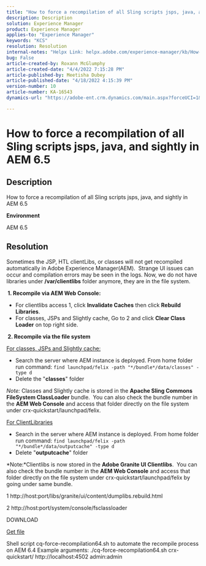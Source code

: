```yaml
---
title: "How to force a recompilation of all Sling scripts jsps, java, and sightly in AEM 6.5"
description: Description
solution: Experience Manager
product: Experience Manager
applies-to: "Experience Manager"
keywords: "KCS"
resolution: Resolution
internal-notes: "Helpx Link: helpx.adobe.com/experience-manager/kb/How-to-force-a-recompilation-of-all-Sling-scripts-jsps-java-sightly-on-AEM-6-4.html"
bug: False
article-created-by: Roxann McGlumphy
article-created-date: "4/4/2022 7:15:28 PM"
article-published-by: Meetisha Dubey
article-published-date: "4/18/2022 4:15:39 PM"
version-number: 10
article-number: KA-16543
dynamics-url: "https://adobe-ent.crm.dynamics.com/main.aspx?forceUCI=1&pagetype=entityrecord&etn=knowledgearticle&id=954b3a93-4bb4-ec11-983f-000d3a5d0bca"

---
```

# How to force a recompilation of all Sling scripts jsps, java, and sightly in AEM 6.5

## Description


How to force a recompilation of all Sling scripts jsps, java, and sightly in AEM 6.5

<b>Environment</b>

AEM 6.5


## Resolution


Sometimes the JSP, HTL clientLibs, or classes will not get recompiled automatically in Adobe Experience Manager(AEM).  Strange UI issues can occur and compilation errors may be seen in the logs. Now, we do not have libraries under <b>/var/clientlibs</b> folder anymore, they are in the file system.

<b> 1. Recompile via AEM Web Console:</b>

- For clientlibs access 1, click <b>Invalidate Caches</b> then click <b>Rebuild Libraries</b>.
- For classes, JSPs and Slightly cache, Go to 2 and click <b>Clear Class Loader</b> on top right side.


<b> 2. Recompile via the file system</b>

<u>For classes, JSPs and Slightly cache:</u>

- Search the server where AEM instance is deployed. From home folder run command: `find launchpad/felix -path "*/bundle*/data/classes" -type d`
- Delete the "<b>classes</b>" folder


*Note:* Classes and Slightly cache is stored in the <b>Apache Sling Commons FileSystem ClassLoader</b> bundle.  You can also check the bundle number in the <b>AEM Web Console</b> and access that folder directly on the file system under crx-quickstart/launchpad/felix.



<u>For ClientLibraries</u>

- Search in the server where AEM instance is deployed. From home folder run command: `find launchpad/felix -path "*/bundle*/data/outputcache" -type d `
- Delete "<b>outputcache</b>" folder


*Note:*Clientlibs is now stored in the <b>Adobe Granite UI Clientlibs</b>.  You can also check the bundle number in the <b>AEM Web Console</b> and access that folder directly on the file system under crx-quickstart/launchpad/felix by going under same bundle.



1 http://host:port/libs/granite/ui/content/dumplibs.rebuild.html

2 http://host:port/system/console/fsclassloader





DOWNLOAD

[Get file](https://helpx.adobe.com/content/dam/help/en/experience-manager/kb/How-to-force-a-recompilation-of-all-Sling-scripts-jsps-java-sightly-on-AEM-6-4/_jcr_content/main-pars/download_section/download-1/cq-force-recompilation64.zip "cq-force-recompilation64.zip")

Shell script cq-force-recompilation64.sh to automate the recompile process on AEM 6.4 Example arguments: ./cq-force-recompilation64.sh crx-quickstart/ http://localhost:4502 admin:admin
